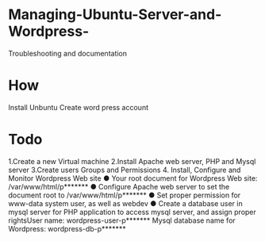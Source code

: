 # Managing-Ubuntu-Server-and-Wordpress-
Troubleshooting and documentation 
# How
Install Unbuntu 
Create word press account 
# Todo
1.Create a new Virtual machine 
2.Install Apache web server, PHP and Mysql server
3.Create users Groups and Permissions
4. Install, Configure and Monitor Wordpress Web site
●	Your root document for Wordpress Web site: /var/www/html/p*******
●	Configure Apache web server to set the document root to /var/www/html/p*******
●	Set proper permission for www-data system user, as well as webdev
●	Create a database user in mysql server for PHP application to access mysql server,                  and assign proper rightsUser name: wordpress-user-p*******
              Mysql database name for Wordpress: wordpress-db-p*******


